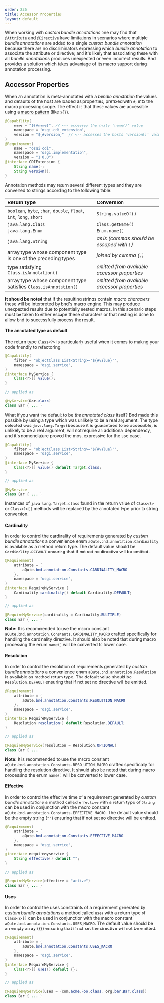 ```yaml
---
order: 235
title: Accessor Properties
layout: default
---
```


When working with _custom bundle annotations_ one may find that `@Attribute` and `@Directive` have limitations in scenarios where multiple _bundle annotations_ are added to a single _custom bundle annotation_ because there are no discriminators expressing which _bundle annotation_ to associate the attribute or directive; and it's likely that associating these with all _bundle annotations_ produces unexpected or even incorrect results. Bnd provides a solution which takes advantage of its macro support during annotation processing.

## Accessor Properties

When an annotation is meta-annotated with a _bundle annotation_ the values and defaults of the host are loaded as properties, prefixed with `#`, into the macro processing scope. The effect is that these values are accessible using a [macro pattern](/chapters/850-macros.html#macro-patterns) (like `${}`).

```java
@Capability(
    name = "${#name}", // <-- accesses the hosts 'name()' value
    namespace = "osgi.cdi.extension",
    version = "${#version}"  // <-- accesses the hosts 'version()' value
)
@Requirement(
    name = "osgi.cdi",
    namespace = "osgi.implementation",
    version = "1.0.0")
@interface CDIExtension {
    String name();
    String version();
}
```

Annotation methods may return several different types and they are converted to strings according to the following table:

| Return type                      | Conversion |
| :----------                      | :------- |
|`boolean`, `byte`, `char`, `double`, `float`, `int`, `long`, `short`|`String.valueOf()`|
|`java.lang.Class`                 |`Class.getName()`|
|`java.lang.Enum`                  |`Enum.name()`|
|`java.lang.String`                |_as is (commas should be escaped with `\`)_|
|array type whose component type is one of the preceding types|_joined by comma (`,`)_|
|type satisfying `Class.isAnnotation()`|_omitted from available accessor properties_|
|array type whose component type satisfies `Class.isAnnotation()`|_omitted from available accessor properties_|

**It should be noted** that if the resulting strings contain *macro characters* these will be interpreted by bnd's macro engine. This may produce unexpected results due to potentially nested macros. In this scenario steps must be taken to either escape these characters or that nesting is done to allow bnd to successfully process the result.

#### The annotated type as default

The return type `Class<?>` is particularly useful when it comes to making your code friendly to refactoring.

```java
@Capability(
    filter = "objectClass:List<String>='${#value}'",
    namespace = "osgi.service",
)
@interface MyService {
    Class<?>[] value();
}

// applied as

@MyService(Bar.class)
class Bar { ... }
```

What if you want the default to be _the annotated class_ itself? Bnd made this possible by using a type which was unlikely to be a real argument. The type selected was `java.lang.Target`because it is guaranteed to be accessible, is unlikely to be a real argument, will not require an additional dependency, and it's nomenclature proved the most expressive for the use case.

```java
@Capability(
    filter = "objectClass:List<String>='${#value}'",
    namespace = "osgi.service",
)
@interface MyService {
    Class<?>[] value() default Target.class;
}

// applied as

@MyService
class Bar { ... }
```

Instances of `java.lang.Target.class` found in the return value of `Class<?>` or `Class<?>[]` methods will be replaced by the annotated type prior to string conversion.

#### Cardinality

In order to control the cardinality of requirements generated by *custom bundle annotations* a convenience enum `aQute.bnd.annotation.Cardinality` is available as a method return type. The default value should be `Cardinality.DEFAULT` ensuring that if not set no directive will be emitted.

```java
@Requirement(
    attribute = {
        aQute.bnd.annotation.Constants.CARDINALITY_MACRO
    },
    namespace = "osgi.service",
)
@interface RequireMyService {
    Cardinality cardinality() default Cardinality.DEFAULT;
}

// applied as

@RequireMyService(cardinality = Cardinality.MULTIPLE)
class Bar { ... }
```

**Note:** It is recommended to use the macro constant `aQute.bnd.annotation.Constants.CARDINALITY_MACRO` crafted specifically for handling the cardinality directive. It should also be noted that during macro processing the enum `name()` will be converted to lower case.

#### Resolution

In order to control the resolution of requirements generated by *custom bundle annotations* a convenience enum `aQute.bnd.annotation.Resolution` is available as method return type. The default value should be `Resolution.DEFAULT` ensuring that if not set no directive will be emitted.

```java
@Requirement(
    attribute = {
        aQute.bnd.annotation.Constants.RESOLUTION_MACRO
    },
    namespace = "osgi.service",
)
@interface RequireMyService {
    Resolution resolution() default Resolution.DEFAULT;
}

// applied as

@RequireMyService(resolution = Resolution.OPTIONAL)
class Bar { ... }
```

**Note:** It is recommended to use the macro constant `aQute.bnd.annotation.Constants.RESOLUTION_MACRO` crafted specifically for handling the resolution directive. It should also be noted that during macro processing the enum `name()` will be converted to lower case.

#### Effective

In order to control the effective time of a requirement generated by *custom bundle annotations* a method called `effective` with a return type of `String` can be used in conjunction with the macro constant `aQute.bnd.annotation.Constants.EFFECTIVE_MACRO`. The default value should be the empty string (`""`) ensuring that if not set no directive will be emitted.

```java
@Requirement(
    attribute = {
        aQute.bnd.annotation.Constants.EFFECTIVE_MACRO
    },
    namespace = "osgi.service",
)
@interface RequireMyService {
    String effective() default "";
}

// applied as

@RequireMyService(effective = "active")
class Bar { ... }
```

#### Uses

In order to control the uses constraints of a requirement generated by *custom bundle annotations* a method called `uses` with a return type of `Class<?>[]` can be used in conjunction with the macro constant `aQute.bnd.annotation.Constants.USES_MACRO`. The default value should be an empty array (`{}`) ensuring that if not set the directive will not be emitted.

```java
@Requirement(
    attribute = {
        aQute.bnd.annotation.Constants.USES_MACRO
    },
    namespace = "osgi.service",
)
@interface RequireMyService {
    Class<?>[] uses() default {};
}

// applied as

@RequireMyService(uses = {com.acme.Foo.class, org.bar.Bar.class})
class Bar { ... }
```





#### 